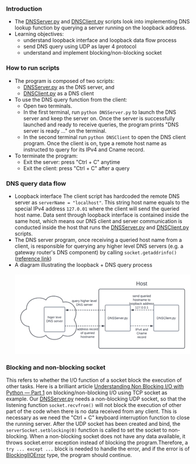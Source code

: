 ### Introduction
- The [DNSServer.py](https://github.com/claudiatang/network_programming_python/blob/main/DNS_client_server/DNSServer.py) and [DNSClient.py](https://github.com/claudiatang/network_programming_python/blob/main/DNS_client_server/DNSClient.py) scripts look into implementing DNS lookup function by querying a server running on the loopback address.
- Learning objectives:
  - understand loopback interface and loopback data flow process
  - send DNS query using UDP as layer 4 protocol
  - understand and implement blocking/non-blocking socket
### How to run scripts

- The program is composed of two scripts:
   - [DNSServer.py](https://github.com/claudiatang/network_programming_python/blob/main/DNS_client_server/DNSServer.py) as the DNS server, and
   - [DNSClient.py](https://github.com/claudiatang/network_programming_python/blob/main/DNS_client_server/DNSClient.py) as a DNS client
- To use the DNS query function from the client:
  - Open two terminals. 
  - In the first terminal, run ```python DNSServer.py``` to launch the DNS server and keep the server on. Once the server is successfully launched and ready to receive queries, the program prints "DNS server is ready ..." on the terminal.
  - In the second terminal run ```python DNSClient``` to open the DNS client program. Once the client is on, type a remote host name as instructed to query for its IPv4 and Cname record.
- To terminate the program:
   - Exit the server: press "Ctrl + C" anytime 
   - Exit the client: press "Ctrl + C" after a query

### DNS query data flow
- Loopback interface
The client script has hardcoded the remote DNS server as ```serverName = "localhost"```. This string host name equals to the special IPv4 address ```127.0.01``` where the client will send the queried host name. 
Data sent through loopback interface is contained inside the same host, which means our DNS client and server communication is conducted inside the host that runs the [DNSServer.py](https://github.com/claudiatang/network_programming_python/blob/main/DNS_client_server/DNSServer.py) and [DNSClient.py](https://github.com/claudiatang/network_programming_python/blob/main/DNS_client_server/DNSClient.py) scripts.
- The DNS server program, once receiving a queried host name from a client, is responsible for querying any higher level DNS servers (e.g. a gateway router's DNS component) by calling ```socket.getaddrinfo()``` ([reference link](https://docs.python.org/3/library/socket.html#socket.getaddrinfo))
- A diagram illustrating the loopback + DNS query process<br><br>
  <img src="https://github.com/claudiatang/network_programming_python/blob/main/img/loopback_dns_lookup.png"  width="600" height="auto">

### Blocking and non-blocking socket
This refers to whether the I/O function of a socket block the execution of other tasks.
Here is a brilliant article [Understanding Non Blocking I/O with Python — Part 1](https://medium.com/vaidikkapoor/understanding-non-blocking-i-o-with-python-part-1-ec31a2e2db9b) on blocking/non-blocking I/O using TCP socket as example.
Our [DNSServer.py](https://github.com/claudiatang/network_programming_python/blob/main/DNS_client_server/DNSServer.py) needs a non-blocking UDP socket, so that the listening function ```socket.recvfrom()``` will not block the execution of other part of the code when there is no data received from any client. This is necessary as we need the "Ctrl + C" keyboard interruption function to close the running server.
After the UDP socket has been created and bind, the ```serverSocket.setblocking(0)``` function is called to set the socket to non-blocking.
When a non-blocking socket does not have any data available, it throws socket.error exception instead of blocking the program.Therefore, a ```try ... except ...``` block is needed to handle the error, and if the error is of [BlockingIIOError](https://docs.python.org/3/library/exceptions.html#BlockingIOError) type, the program should continue.
